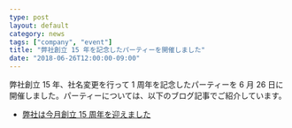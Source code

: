 ```yaml
---
type: post
layout: default
category: news
tags: ["company", "event"]
title: "弊社創立 15 年を記念したパーティーを開催しました"
date: "2018-06-26T12:00:00-09:00"
---
```

弊社創立 15 年、社名変更を行って 1 周年を記念したパーティーを 6 月 26 日に開催しました。パーティーについては、以下のブログ記事でご紹介しています。

* [弊社は今月創立 15 周年を迎えました](https://www.webdino.org/updates/blog/201807302137/)
